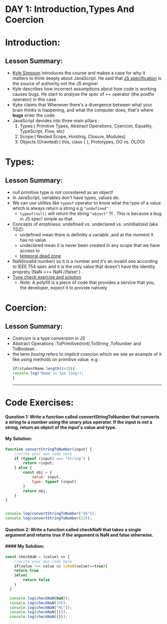 # DAY 1: Introduction,Types And Coercion
# Introduction:
## Lesson Summary:
* [Kyle Simpson](https://github.com/getify) introduces the course and makes a case for why it matters to think deeply about JavaScript. He said that [JS specification](https://262.ecma-international.org/9.0/#Title) is the source of authority not the JS engine!
* Kyle describes how incorrect assumptions about how code is working causes bugs. He start to analyse the spec of ++ operator (the postfix operator) in this case .
* Kyke claims that Whenever there's a divergence between what your brain thinks is happening, and what the computer does, that's where **bugs** enter the code.
* JavaScript devides into three main pillars :
  1. Types:( Primitive Types, Abstract Operations, Coercion, Equality, TypeScript, Flow, etc)
  2. Scope:( Nested Scope, Hoisting, Closure, Modules)
  3. Objects (Oriented):( this, class { }, Prototypes, OO vs. OLOO)

# Types:
## Lesson Summary:
* _null_ primitive type is _not_ considered as an object!
* In JavaScript, variables don't have types, values do.
* We can use utilites like ```typeof``` operator to know what the type of a value which is always return a string e.g ```"undefined"``` :
    * ```typeof(null)``` will return the string ```"object"``` !!! . This is because a bug in JS spec! simple as that.
* Concepts of emptiness:  undefined vs. undeclared vs. uninitialized (aka TDZ):
  * undefined mean there is definitly a variable ,and at the moment it has no value 
  * undeclared mean it is never been created in any scope that we have access to
  * [temporal dead zone](https://developer.mozilla.org/en-US/docs/Web/JavaScript/Reference/Statements/let#temporal_dead_zone_tdz)
* NaN(invalid number) so it is a number and it's an invalid one according to IEEE 754 spec and it is the only value that doesn't have the identity proprety (NaN === NaN //false! ) .
* [Type check exercise and solution](https://github.com/M-Alsuleibi/Mastering-JavaScript-in-20-Days/tree/main/Week%203/Object-is-exersice)
     - _Note_: A polyfill is a piece of code that provides a service that you, the developer, expect it to provide natively

# Coercion:
## Lesson Summary:
* Coercion is a type conversion in JS
* Abstract Operations :ToPrimitive(hint),ToString ,ToNumber and ToBoolean .
* the term _boxing_ refers to _implicit coercion_ which we see an example of it like using methods on primitive value. e.g :
  ```javascript
  if(studentName.length()>20){
  console.log("Name is too long!);
  }
  ```
   ---
# Code Exercises:
#### Question 1: Write a function called convertStringToNumber that converts a string to a number using the unary plus operator. If the input is not a string, return an object of the input's value and type.
#### My Solution:
```javascript
function convertStringToNumber(input) {
    //write your own code here
    if (typeof (input) === "string") {
        return +input;
    } else {
        const obj = {
            value: input,
            type: typeof (input)
        }
        return obj;
    }
}


console.log(convertStringToNumber("45"));
console.log(convertStringToNumber(22));
```
#### Question 2: Write a function called checkNaN that takes a single argument and returns true if the argument is NaN and false otherwise.
#### #### My Solution:
```javascript
const checkNaN = (value) => {
    //write your own code here
    if(value !== value && isNaN(value)==true){
    return true
    }else{
        return false
    }
  }

  console.log(checkNaN(NaN));
  console.log(checkNaN(34));
  console.log(checkNaN("Hi"));
  console.log(checkNaN([]));
  console.log(checkNaN({}));
```
